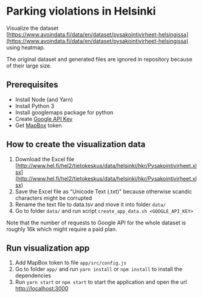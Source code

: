 # Parking violations in Helsinki

Visualize the dataset [https://www.avoindata.fi/data/en/dataset/pysakointivirheet-helsingissa](https://www.avoindata.fi/data/en/dataset/pysakointivirheet-helsingissa) using heatmap.

The original dataset and generated files are ignored in repository because of their large size.

## Prerequisites
- Install Node (and Yarn)
- Install Python 3
- Install googlemaps package for python
- Create [Google API Key](https://developers.google.com/maps/documentation/javascript/get-api-key)
- Get [MapBox](https://www.mapbox.com/help/define-access-token/) token

## How to create the visualization data

1. Download the Excel file [http://www.hel.fi/hel2/tietokeskus/data/helsinki/hkr/Pysakointivirheet.xlsx](http://www.hel.fi/hel2/tietokeskus/data/helsinki/hkr/Pysakointivirheet.xlsx)
2. Save the Excel file as "Unicode Text (.txt)" because otherwise scandic characters might be corrupted
3. Rename the text file to data.tsv and move it into folder `data/`
4. Go to folder `data/` and run script `create_app_data.sh <GOOGLE_API_KEY>`

Note that the number of requests to Google API for the whole dataset is roughly 16k which might require a paid plan.

## Run visualization app

1. Add MapBox token to file `app/src/config.js`
2. Go to folder `app/` and run `yarn install` or `npm install` to install the dependencies
3. Run `yarn start` or `npm start` to start the application and open the url [http://localhost:3000](http://localhost:3000)
